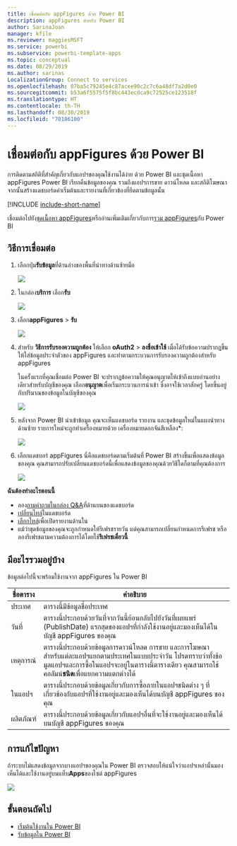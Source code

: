 ```yaml
---
title: เชื่อมต่อกับ appFigures ด้วย Power BI
description: appFigures สำหรับ Power BI
author: SarinaJoan
manager: kfile
ms.reviewer: maggiesMSFT
ms.service: powerbi
ms.subservice: powerbi-template-apps
ms.topic: conceptual
ms.date: 08/29/2019
ms.author: sarinas
LocalizationGroup: Connect to services
ms.openlocfilehash: 07ba5c79245e4c87acee90c2c7c6a48df7a2d0e0
ms.sourcegitcommit: b53a6f5575f5f8bc443ecdca9c72525ce123518f
ms.translationtype: HT
ms.contentlocale: th-TH
ms.lasthandoff: 08/30/2019
ms.locfileid: "70186100"
---
```

# <a name="connect-to-appfigures-with-power-bi"></a>เชื่อมต่อกับ appFigures ด้วย Power BI
การติดตามสถิติที่สำคัญเกี่ยวกับแอปฯของคุณใช้งานได้ง่าย ด้วย Power BI และชุดเนื้อหา appFigures Power BI เรียกคืนข้อมูลของคุณ รวมถึงแอปฯการขาย ดาวน์โหลด และสถิติโฆษณา จากนั้นสร้างแดชบอร์ดค่าเริ่มต้นและรายงานที่เกี่ยวข้องที่ยึดตามข้อมูลนั้น

[!INCLUDE [include-short-name](./includes/service-deprecate-content-packs.md)]

เชื่อมต่อไปยัง[ชุดเนื้อหา appFigures](https://app.powerbi.com/getdata/services/appfigures)หรืออ่านเพิ่มเติมเกี่ยวกับการ[รวม appFigures](https://powerbi.microsoft.com/integrations/appfigures)กับ Power BI

## <a name="how-to-connect"></a>วิธีการเชื่อมต่อ
1. เลือกปุ่ม**รับข้อมูล**ที่ด้านล่างของพื้นที่นำทางด้านซ้ายมือ
   
   ![](media/service-connect-to-appfigures/pbi_getdata.png)
2. ในกล่อง**บริการ** เลือก**รับ**
   
   ![](media/service-connect-to-appfigures/pbi_getservices.png)
3. เลือก**appFigures** \> **รับ**
   
   ![](media/service-connect-to-appfigures/appfigures.png)
4. สำหรับ **วิธีการรับรองความถูกต้อง** ให้เลือก **oAuth2** \> **ลงชื่อเข้าใช้** เมื่อได้รับข้อความปรากฏขึ้น ให้ใส่ข้อมูลประจำตัวของ appFigures และทำตามกระบวนการรับรองความถูกต้องสำหรับ appFigures
   
   ในครั้งแรกที่คุณเชื่อมต่อ Power BI จะปรากฏข้อความให้คุณอนุญาตให้เข้าถึงแบบอ่านอย่างเดียวสำหรับบัญชีของคุณ เลือก**อนุญาต**เพื่อเริ่มกระบวนการนำเข้า ซึ่งอาจใช้เวลาสักครู่ โดยขึ้นอยู่กับปริมาณของข้อมูลในบัญชีของคุณ
   
   ![](media/service-connect-to-appfigures/appfiguresdoc_06.png)
5. หลังจาก Power BI นำเข้าข้อมูล คุณจะเห็นแดชบอร์ด รายงาน และชุดข้อมูลใหม่ในแผงนำทางด้านซ้าย รายการใหม่จะถูกทำเครื่องหมายด้วย เครื่องหมายดอกจันสีเหลือง\*:
   
    ![](media/service-connect-to-appfigures/pbi_appfigures3.png)
6. เลือกแดชบอร์ appFigures นี่คือแดชบอร์ดตามเริ่มต้นที่ Power BI สร้างขึ้นเพื่อแสดงข้อมูลของคุณ คุณสามารถปรับเปลี่ยนแดชบอร์ดนี้เพื่อแสดงข้อมูลของคุณด้วยวิธีใดก็ตามที่คุณต้องการ
   
    ![](media/service-connect-to-appfigures/appfiguresdoc_01.png)

**ฉันต้องทำอะไรตอนนี้**

* ลอง[ถามคำถามในกล่อง Q&A](consumer/end-user-q-and-a.md)ที่ด้านบนของแดชบอร์ด
* [เปลี่ยนไทล์](service-dashboard-edit-tile.md)ในแดชบอร์ด
* [เลือกไทล์](consumer/end-user-tiles.md)เพื่อเปิดรายงานด้านใน
* แม้ว่าชุดข้อมูลของคุณจะถูกกำหนดให้รีเฟรชรายวัน แต่คุณสามารถเปลี่ยนกำหนดการรีเฟรช หรือลองรีเฟรชตามความต้องการได้โดยใช้**รีเฟรชเดี๋ยวนี้**

## <a name="whats-included"></a>มีอะไรรวมอยู่บ้าง
ข้อมูลต่อไปนี้จะพร้อมใช้งานจาก appFigures ใน Power BI

| **ชื่อตาราง** | **คำอธิบาย** |
| --- | --- |
| ประเทศ |ตารางนี้มีข้อมูลชื่อประเทศ |
| วันที่ |ตารางนี้ประกอบด้วยวันที่จากวันนี้ย้อนกลับไปยังวันที่เผยแพร่ (PublishDate) แรกสุดของแอปฯที่กำลังใช้งานอยู่และมองเห็นได้ในบัญชี appFigures ของคุณ |
| เหตุการณ์ |ตารางนี้ประกอบด้วยข้อมูลการดาวน์โหลด การขาย และการโฆษณาสำหรับแต่ละแอปฯแยกตามประเทศในแบบประจำวัน โปรดทราบว่าทั้งข้อมูลแอปฯและการซื้อในแอปฯจะอยู่ในตารางนี้ตารางเดียว คุณสามารถใช้คอลัมน์<strong>ชนิด</strong>เพื่อแยกความแตกต่างได้ |
| ในแอปฯ |ตารางนี้ประกอบด้วยข้อมูลเกี่ยวกับการซื้อภายในแอปฯชนิดต่าง ๆ ที่เกี่ยวข้องกับแอปฯที่ใช้งานอยู่และมองเห็นได้บนบัญชี appFigures ของคุณ |
| ผลิตภัณฑ์ |ตารางนี้ประกอบด้วยข้อมูลเกี่ยวกับแอปฯอื่นที่จะใช้งานอยู่และมองเห็นได้บนบัญชี appFigures ของคุณ |

## <a name="troubleshooting"></a>การแก้ไขปัญหา
ถ้าระบบไม่แสดงข้อมูลจากบางแอปฯของคุณใน Power BI ตรวจสอบให้แน่ใจว่าแอปฯเหล่านั้นมองเห็นได้และใช้งานอยู่บนแท็บ**Apps**ของไซต์ appFigures

![](media/service-connect-to-appfigures/appfiguresdoc_11.png)

## <a name="next-steps"></a>ขั้นตอนถัดไป
* [เริ่มต้นใช้งานใน Power BI](service-get-started.md)
* [รับข้อมูลใน Power BI](service-get-data.md)

